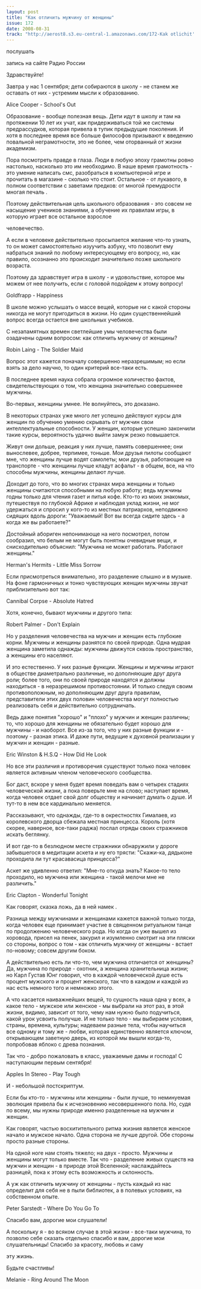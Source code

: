 ```yaml
---
layout: post
title: "Как отличить мужчину от женщины"
issue: 172
date: 2008-08-31
track: "http://aerost8.s3.eu-central-1.amazonaws.com/172-Kak otlichit' muzhchinu ot zhenschiny.mp3"
---
```


послушать

запись на сайте Радио России

Здравствуйте!

Завтра у нас 1 сентября; дети собираются в школу - не станем же оставать от них - устремим мысли к образованию.

Alice Cooper - School's Out

Образование - вообще полезная вещь. Дети идут в школу и там на протяжении 10 лет их учат, как придерживаться той же системы предрассудков, которая привела в тупик предыдущие поколения. И хотя в последнее время все больше философов призывают к введению повальной неграмотности, это не более, чем оторванный от жизни академизм.

Пора посмотреть правде в глаза. Люди в любую эпоху грамотны ровно настолько, насколько это им необходимо. В наше время грамотность - это умение написать смс, разобраться в компьютерной игре и прочитать в магазине - сколько что стоит. Остальное - от лукавого, в полном соответствии с заветами предков: от многой премудрости многая печаль .

Поэтому действительная цель школьного образования - это совсем не насыщение учеников знаниями, а обучение их правилам игры, в которую играет все остальное взрослое

человечество.

А если в человеке действительно просыпается желание что-то узнать, то он может самостоятельно изуучить азбуку, что позволит ему набраться знаний по любому интересующему его вопросу, но, как правило, осознанно это происходит значительно позже школьного возраста.

Поэтому да здравствует игра в школу - и удовольствие, которое мы можем от нее получить, если с головой подойдем к этому вопросу!

Goldfrapp - Happiness

В школе можно услышать о массе вещей, которые ни с какой стороны никогда не могут пригодиться в жизни. Но один существеннейший вопрос всегда остается вне школьных учебиков.

С незапамятных времен светлейшие умы человечества были озадачены одним вопросом: как отличить мужчину от женщины?

Robin Laing - The Soldier Maid

Вопрос этот кажется поначалу совершенно неразрешимым; но если взять за дело научно, то один критерий все-таки есть.

В последнее время наука собрала огромное количество фактов, свидетельствующих о том, что женщина значительно совершеннее мужчины.

Во-первых, женщины умнее. Не волнуйтесь, это доказано.

В некоторых странах уже много лет успешно действуют курсы для женщин по обучению умению скрывать от мужчин свои интеллектуальные способности. У женщин, которые успешно закончили такие курсы, вероятность удачно выйти замуж резко повышается.

Живут они дольше, реакция у них лучше, память совершеннее; они вынослевее, добрее, терпимее, тоньше. Мои друзья пилоты сообщают мне, что женщины лучше водят самолеты; мои друзья, работающие на транспорте - что женщины лучше кладут асфальт - в общем, все, на что способны мужчины, женщины делают лучше.

Доходит до того, что во многих странах мира женщины и только женщины считаются способными на любую работу; ведь мужчины годны только для чтения газет и питья кофе. Кто-то из моих знакомых, путешествуя по глубокой Африке и наблюдая уклад жизни, не мог удержаться и спросил у кого-то из местных патриархов, неподвижно сидящих вдоль дороги: "Уважаемый! Вот вы всегда сидите здесь - а когда же вы работаете?"

Достойный абориген непонимающе на него посмотрел, потом сообразил, что белым не могут быть понятны очевидные вещи, и снисходительно объяснил: "Мужчина не может работать. Работают женщины."

Herman's Hermits - Little Miss Sorrow

Если присмотреться внимательно, это разделение слышно и в музыке. На фоне гармоничных и тонко чувствующих женщин мужчины звучат приблизительно вот так:

Cannibal Corpse - Absolute Hatred

Хотя, конечно, бывают мужчины и другого типа:

Robert Palmer - Don't Explain

Но у разделения человечества на мужчин и женщин есть глубокие корни. Мужчины и женщины разнятся по своей природе. Одна мудрая женщина заметила однажды: мужчины движутся сквозь пространство, а женщины его населяют.

И это естественно. У них разные функции. Женщины и мужчины играют в обществе диаметрально различные, но дополняющие друг друга роли; более того, они по своей природе находятся и должны находиться - в неразрешимом противостоянии. И только следуя своим противоположным, но дополняющим друг друга правилам, представители этих двух половин человечества могут полностью реализовать себя и действительно сотрудничать.

Ведь даже понятия "хорошо" и "плохо" у мужчин и женщин различны; то, что хорошо для женщины не обязательно будет хорошо для мужчины - и наоборот. Все из-за того, что у них разные функции и - поэтому - разная этика. И даже пути, ведущие к духовной реализации у мужчин и женщин - разные.

Eric Winston & H.S.Q - How Did He Look

Но все эти различия и противоречия существуют только пока человек является активным членом человеческого сообщества.

Бог даст, вскоре у меня будет время поведать вам о четырех стадиях человеческой жизни, а пока поверьте мне на слово; наступает время, когда человек отдает свой долг обществу и начинает думать о душе. И тут-то в нем все кардинально меняется.

Рассказывают, что однажды, где-то в окрестностях Гималаев, из королевского дворца сбежала местная принцесса. Король (хотя скорее, наверное, все-таки раджа) послал отряды своих стражников искать беглянку.

И вот где-то в безлюдном месте стражники обнаружили у дороге забывшегося в медитации аскета и ну его трясти: "Скажи-ка, дядьконе проходила ли тут красавасица принцесса?"

Аскет же удивленно ответил: "Мне-то откуда знать? Какое-то тело проходило, но мужчина или женщина - такой мелочи мне не различить."

Eric Clapton - Wonderful Tonight

Как говорят, сказка ложь, да в ней намек .

Разница между мужчинами и женщинами кажется важной только тогда, когда человек еще принимает участие в священном ритуальном танце по продолжению человеческого рода. Но когда он уже вышел из хоровода, присел на пенек, закурил и изумленно смотрит на эти пляски со стороны, вопрос о том - как отличить мужчину от женщины - встает по-новому; совсем другим боком.

А действительно есть ли что-то, чем мужчина отличается от женщины? Да, мужчина по природе - охотник, а женщина хранительница жизни; но Карл Густав Юнг говорил, что в каждой человеческой душе есть процент мужского и процент женского, так что в каждом и каждой из нас есть немного того и немножко этого.

А что касается наиважнейших вещей, то сущность наша одна у всех, а какое тело - мужское или женское - мы выбрали на этот раз, в этой жизни, видимо, зависит от того, чему нам нужно было подучиться, какой урок усвоить получше. И не только тело - мы выбираем условия, страны, времена, культуры; надеваем разные тела, чтобы научиться все одному и тому же - любви, которая единственно является ключом, открывающем заветную дверь, из которой мы вышли когда-то, попробовав яблоко с древа познания.

Так что - добро пожаловать в класс, уважаемые дамы и господа! С наступающим первым сентября!

Apples In Stereo - Play Tough

И - небольшой постскриптум.

Если бы кто-то - мужчины или женщины - были лучше, то неминуемая эволюция привела бы к исчезновению несовершенного пола. Но, судя по всему, мы нужны природе именно разделенные на мужчин и женщин.

Как говорят, частью восхитительного ритма жизния является женское начало и мужское начало. Одна сторона не лучше другой. Обе стороны просто разные стороны.

На одной ноге нам стоять тяжело; на двух - просто. Мужчины и женщины могут только вместе. Так что - разделение живых существ на мужчин и женщин - в природе этой Вселенной; наслаждайтесь разницей, пока к этому есть возможность и склонность.

А уж как отличить мужчину от женщины - пусть каждый из нас определит для себя не в пыли библиотек, а в полевых условиях, на собственном опыте.

Peter Sarstedt - Where Do You Go To

Спасибо вам, дорогие мои слушатели!

А поскольку я - во всяком случае в этой жизни - все-таки мужчина, то позволю себе сказать отдельно спасибо и вам, дорогие мои слушательницы! Спасибо за красоту, любовь и саму

эту жизнь.

Будьте счастливы!

Melanie - Ring Around The Moon
